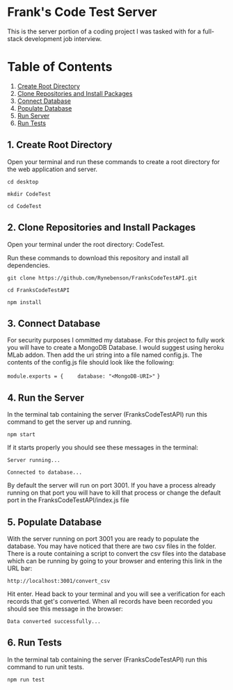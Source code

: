 # Frank's Code Test Server

This is the server portion of a coding project I was tasked with for a full-stack development job interview.

# Table of Contents
1. [Create Root Directory](#create-root-directory)
2. [Clone Repositories and Install Packages](#clone-repositories)
3. [Connect Database](#connect-database)
4. [Populate Database](#populate-database)
5. [Run Server](#run-server)
6. [Run Tests](#run-tests)

<a name="create-root-directory"></a>
## 1. Create Root Directory

Open your terminal and run these commands to create a root directory for the web application and server.

 `cd desktop`
 
 `mkdir CodeTest`
 
 `cd CodeTest`

<a name="clone-repositories"></a>
## 2. Clone Repositories and Install Packages

Open your terminal under the root directory: CodeTest.

Run these commands to download this repository and install all dependencies.

  `git clone https://github.com/Rynebenson/FranksCodeTestAPI.git`
  
  `cd FranksCodeTestAPI`
  
  `npm install`
  
<a name="connect-database"></a>
## 3. Connect Database

For security purposes I ommitted my database. For this project to fully work you will have to create a MongoDB Database. I would suggest using heroku MLab addon. Then add the uri string into a file named config.js. The contents of the config.js file should look like the following:

  `module.exports = {`
  `    database: "<MongoDB-URI>"`
  `}`

<a name="run-server"></a>
## 4. Run the Server

In the terminal tab containing the server (FranksCodeTestAPI) run this command to get the server up and running.

 `npm start`
 
If it starts properly you should see these messages in the terminal: 

 `Server running...`

 `Connected to database...`
 
By default the server will run on port 3001. If you have a process already running on that port you will have to kill that process or change the default port in the FranksCodeTestAPI/index.js file

<a name="populate-database"></a>
## 5. Populate Database

With the server running on port 3001 you are ready to populate the database. You may have noticed that there are two csv files in the folder. There is a route containing a script to convert the csv files into the database which can be running by going to your browser and entering this link in the URL bar:

  `http://localhost:3001/convert_csv`
  
Hit enter. Head back to your terminal and you will see a verification for each records that get's converted. When all records have been recorded you should see this message in the browser:

  `Data converted successfully...`

## 6. Run Tests

In the terminal tab containing the server (FranksCodeTestAPI) run this command to run unit tests.

 `npm run test`
